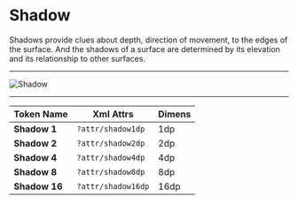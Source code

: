 # Shadow

Shadows provide clues about depth, direction of movement, to the edges of the surface. And the shadows of a surface are determined by its elevation and its relationship to other surfaces.

---

![Shadow](/assets/images/shadow.png)

---

|Token Name|Xml Attrs|Dimens|
|---|---|---|
|**Shadow 1**|`?attr/shadow1dp`|1dp|
|**Shadow 2**|`?attr/shadow2dp`|2dp|
|**Shadow 4**|`?attr/shadow4dp`|4dp|
|**Shadow 8**|`?attr/shadow8dp`|8dp|
|**Shadow 16**|`?attr/shadow16dp`|16dp|
